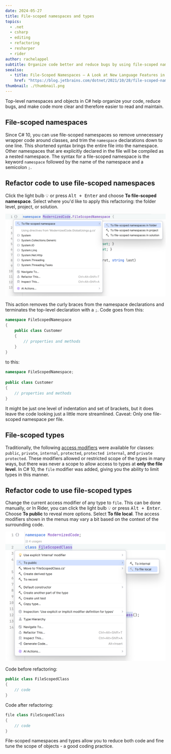```yaml
---
date: 2024-05-27
title: File-scoped namespaces and types
topics:
  - .net
  - csharp
  - editing
  - refactoring
  - resharper
  - rider
author: rachelappel
subtitle: Organize code better and reduce bugs by using file-scoped namespaces and objects
seealso:
  - title: File-Scoped Namespaces – A Look at New Language Features in C# 10
    href: "https://blog.jetbrains.com/dotnet/2021/10/28/file-scoped-namespaces-in-csharp-10/"
thumbnail: ./thumbnail.png
---
```


Top-level namespaces and objects in C# help organize your code, reduce bugs, and make code more clear and therefore easier to read and maintain.

## File-scoped namespaces

Since C# 10, you can use file-scoped namespaces so remove unnecessary wrapper code around classes, and trim the `namespace` declarations down to one line.
This shortened syntax brings the entire file into the namespace. Other namespaces that are explicitly declared in the file will be compiled as a nested namespace.
The syntax for a file-scoped namespace is the keyword `namespace` followed by the name of the namespace and a semicolon `;`.

## Refactor code to use file-scoped namespaces

Click the light bulb 💡 or press <kbd>Alt + Enter</kbd> and choose **To file-scoped namespace**. Select where you'd like to apply this refactoring: the folder level, project, or solution.

<img alt="Rider IDE showing the refactoring for file scoped namespaces" src="file-scoped-namespaces.png" width="800"/>

This action removes the curly braces from the namespace declarations and terminates the top-level declaration with a `;`. Code goes from this:

```csharp
namespace FileScopedNamespace
{
    public class Customer
    {
        // properties and methods
    }
}
```

to this:

```csharp
namespace FileScopedNamespace;

public class Customer
{
    // properties and methods
}
```

It might be just one level of indentation and set of brackets, but it does leave the code looking just a little more streamlined. Caveat: Only one file-scoped namespace per file.

## File-scoped types

Traditionally, the following [access modifiers](https://learn.microsoft.com/en-us/dotnet/csharp/programming-guide/classes-and-structs/access-modifiers) were available for classes: `public`, `private`, `internal`, `protected`, `protected internal`, and `private protected`.
These modifiers allowed or restricted scope of the types in many ways, but there was never a scope to allow access to types at **only the file level**.
In C# 10, the `file` modifier was added, giving you the ability to limit types in this manner.

## Refactor code to use file-scoped types

Change the current access modifier of any type to `file`. This can be done manually, or In Rider, you can click the light bulb 💡 or press <kbd>Alt + Enter</kbd>. Choose **To public** to reveal more options. Select **To file local**.
The access modifiers shown in the menus may vary a bit based on the context of the surrounding code.

<img alt="Rider IDE showing the refactoring for file scoped types" src="file-scoped-type.png" width="800"/>

Code before refactoring:

```csharp
public class FileScopedClass
{
    // code
}
```

Code after refactoring:

```csharp
file class FileScopedClass
{
    // code
}
```

File-scoped namespaces and types allow you to reduce both code and fine tune the scope of objects - a good coding practice.
